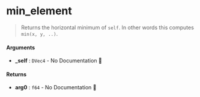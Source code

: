# min\_element

>  Returns the horizontal minimum of `self`.
>  In other words this computes `min(x, y, ..)`.

#### Arguments

- **\_self** : `DVec4` \- No Documentation 🚧

#### Returns

- **arg0** : `f64` \- No Documentation 🚧